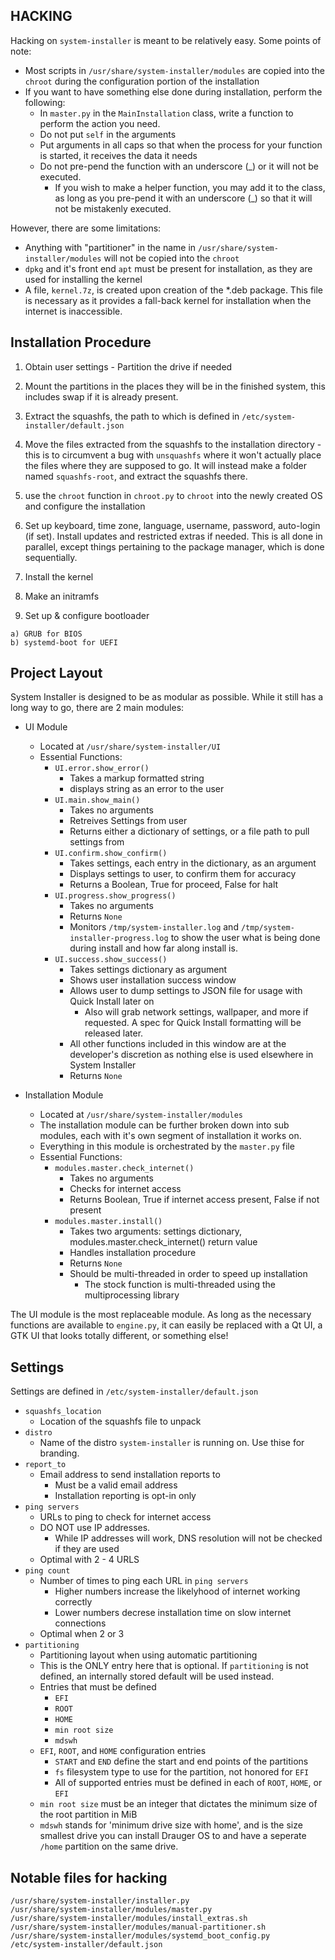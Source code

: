 HACKING
---

Hacking on `system-installer` is meant to be relatively easy. Some points of note:

 * Most scripts in `/usr/share/system-installer/modules` are copied into the `chroot` during the configuration portion of the installation
 * If you want to have something else done during installation, perform the following:
   * In `master.py` in the `MainInstallation` class, write a function to perform the action you need.
   * Do not put `self` in  the arguments
   * Put arguments in all caps so that when the process for your function is started, it receives the data it needs
   * Do not pre-pend the function with an underscore (_) or it will not be executed.
     * If you wish to make a helper function, you may add it to the class, as long as you pre-pend it with an underscore (_) so that it will not be mistakenly executed.


However, there are some limitations:

 * Anything with "partitioner" in the name in `/usr/share/system-installer/modules` will not be copied into the `chroot`
 * `dpkg` and it's front end `apt` must be present for installation, as they are used for installing the kernel
 * A file, `kernel.7z`, is created upon creation of the *.deb package. This file is necessary as it provides a fall-back kernel for installation when the internet is inaccessible.
 
 
Installation Procedure
---
  1. Obtain user settings - Partition the drive if needed
   
  2. Mount the partitions in the places they will be in the finished system, this includes swap if it is already present.
  
  3. Extract the squashfs, the path to which is defined in `/etc/system-installer/default.json`
  
  4. Move the files extracted from the squashfs to the installation directory - this is to circumvent a bug with `unsquashfs` where it won't actually place the files where they are supposed to go. It will instead make a folder named `squashfs-root`, and extract the squashfs there.
  
  5. use the `chroot` function in `chroot.py` to `chroot` into the newly created OS and configure the installation
  
  6. Set up keyboard, time zone, language, username, password, auto-login (if set). Install updates and restricted extras if needed. This is all done in parallel, except things pertaining to the package manager, which is done sequentially.
  
  7. Install the kernel
  
  8. Make an initramfs
  
  9. Set up & configure bootloader
  
    a) GRUB for BIOS
    b) systemd-boot for UEFI
  
  
Project Layout
---

System Installer is designed to be as modular as possible. While it still has a long way to go, there are 2 main modules:

- UI Module
 	- Located at `/usr/share/system-installer/UI`
 	- Essential Functions:
 		- `UI.error.show_error()`
 			- Takes a markup formatted string
 			- displays string as an error to the user
 		- `UI.main.show_main()`
 			- Takes no arguments
 			- Retreives Settings from user
 			- Returns either a dictionary of settings, or a file path to pull settings from
 		- `UI.confirm.show_confirm()`
 			- Takes settings, each entry in the dictionary, as an argument
 			- Displays settings to user, to confirm them for accuracy
 			- Returns a Boolean, True for proceed, False for halt
 		- `UI.progress.show_progress()`
 			- Takes no arguments
 			- Returns `None`
 			- Monitors `/tmp/system-installer.log` and `/tmp/system-installer-progress.log` to show the user what is being done during install and how far along install is.
 		- `UI.success.show_success()`
 			- Takes settings dictionary as argument
 			- Shows user installation success window
 			- Allows user to dump settings to JSON file for usage with Quick Install later on
 				- Also will grab network settings, wallpaper, and more if requested. A spec for Quick Install formatting will be released later.
 			- All other functions included in this window are at the developer's discretion as nothing else is used elsewhere in System Installer
 			- Returns `None`
 			
- Installation Module
	- Located at `/usr/share/system-installer/modules`
	- The installation module can be further broken down into sub modules, each with it's own segment of installation it works on.
	- Everything in this module is orchestrated by the `master.py` file
	- Essential Functions:
		- `modules.master.check_internet()`
			- Takes no arguments
			- Checks for internet access
			- Returns Boolean, True if internet access present, False if not present
		- `modules.master.install()`
			- Takes two arguments: settings dictionary, modules.master.check_internet() return value
			- Handles installation procedure
			- Returns `None`
			- Should be multi-threaded in order to speed up installation
				- The stock function is multi-threaded using the multiprocessing library
	
The UI module is the most replaceable module. As long as the necessary functions are available to `engine.py`, it can easily be replaced with a Qt UI, a GTK UI that looks totally different, or something else!


Settings
---

Settings are defined in `/etc/system-installer/default.json`

 - `squashfs_location`
   - Location of the squashfs file to unpack
 - `distro`
   - Name of the distro `system-installer` is running on. Use thise for branding.
 - `report_to`
   - Email address to send installation reports to
     - Must be a valid email address
     - Installation reporting is opt-in only
 - `ping servers`
   - URLs to ping to check for internet access
   - DO NOT use IP addresses.
     - While IP addresses will work, DNS resolution will not be checked if they are used
   - Optimal with 2 - 4 URLS
 - `ping count`
   - Number of times to ping each URL in `ping servers`
     - Higher numbers increase the likelyhood of internet working correctly
     - Lower numbers decrese installation time on slow internet connections
   - Optimal when 2 or 3
 - `partitioning`
   - Partitioning layout when using automatic partitioning
   - This is the ONLY entry here that is optional. If `partitioning` is not defined, an internally stored default will be used instead.
   - Entries that must be defined
     - `EFI`
     - `ROOT`
     - `HOME`
     - `min root size`
     - `mdswh`
   - `EFI`, `ROOT`, and `HOME` configuration entries
     - `START` and `END` define the start and end points of the partitions
     - `fs` filesystem type to use for the partition, not honored for `EFI`
     - All of supported entries must be defined in each of `ROOT`, `HOME`, or `EFI`
   - `min root size` must be an integer that dictates the minimum size of the root partition in MiB
   - `mdswh` stands for 'minimum drive size with home', and is the size smallest drive you can install Drauger OS to and have a seperate `/home` partition on the same drive.
 
Notable files for hacking
---
 
```
/usr/share/system-installer/installer.py
/usr/share/system-installer/modules/master.py
/usr/share/system-installer/modules/install_extras.sh
/usr/share/system-installer/modules/manual-partitioner.sh
/usr/share/system-installer/modules/systemd_boot_config.py
/etc/system-installer/default.json

```